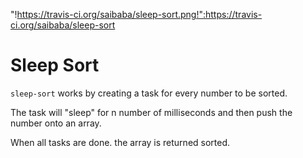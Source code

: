 "!https://travis-ci.org/saibaba/sleep-sort.png!":https://travis-ci.org/saibaba/sleep-sort

# Sleep Sort

`sleep-sort` works by creating a task for every number to be sorted. 

The task will "sleep" for n number of milliseconds and then push the number onto an array.

When all tasks are done. the array is returned sorted.
